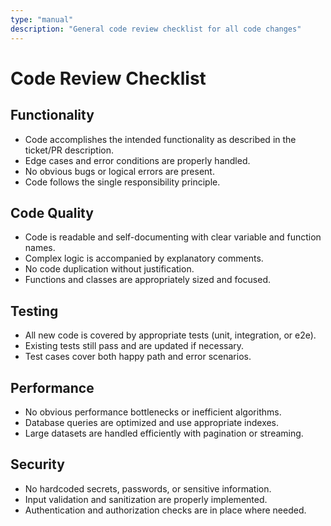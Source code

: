 ```yaml
---
type: "manual"
description: "General code review checklist for all code changes"
---
```


# Code Review Checklist

## Functionality
- Code accomplishes the intended functionality as described in the ticket/PR description.
- Edge cases and error conditions are properly handled.
- No obvious bugs or logical errors are present.
- Code follows the single responsibility principle.

## Code Quality
- Code is readable and self-documenting with clear variable and function names.
- Complex logic is accompanied by explanatory comments.
- No code duplication without justification.
- Functions and classes are appropriately sized and focused.

## Testing
- All new code is covered by appropriate tests (unit, integration, or e2e).
- Existing tests still pass and are updated if necessary.
- Test cases cover both happy path and error scenarios.

## Performance
- No obvious performance bottlenecks or inefficient algorithms.
- Database queries are optimized and use appropriate indexes.
- Large datasets are handled efficiently with pagination or streaming.

## Security
- No hardcoded secrets, passwords, or sensitive information.
- Input validation and sanitization are properly implemented.
- Authentication and authorization checks are in place where needed.